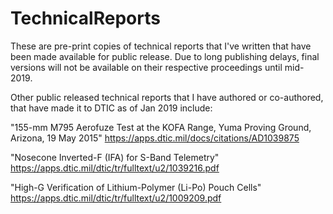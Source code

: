 # TechnicalReports
These are pre-print copies of technical reports that I've written that have been made available for public release.  Due to long publishing delays, final versions will not be available on their respective proceedings until mid-2019.

Other public released technical reports that I have authored or co-authored, that have made it to DTIC as of Jan 2019 include:

"155-mm M795 Aerofuze Test at the KOFA Range, Yuma Proving Ground, Arizona, 19 May 2015"
https://apps.dtic.mil/docs/citations/AD1039875

"Nosecone Inverted-F (IFA) for S-Band Telemetry"
https://apps.dtic.mil/dtic/tr/fulltext/u2/1039216.pdf

"High-G Verification of Lithium-Polymer (Li-Po) Pouch Cells"
https://apps.dtic.mil/dtic/tr/fulltext/u2/1009209.pdf

